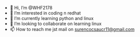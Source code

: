- 👋 Hi, I’m @WHF2178
- 👀 I’m interested in coding n redhat
- 🌱 I’m currently learning python and linux
- 💞️ I’m looking to collaborate on learning linux 
- 📫 How to reach me jst mail on surencocsaucr11@gmail.com

<!---
WHF2178/WHF2178 is a ✨ special ✨ repository because its `README.md` (this file) appears on your GitHub profile.
You can click the Preview link to take a look at your changes.
--->
